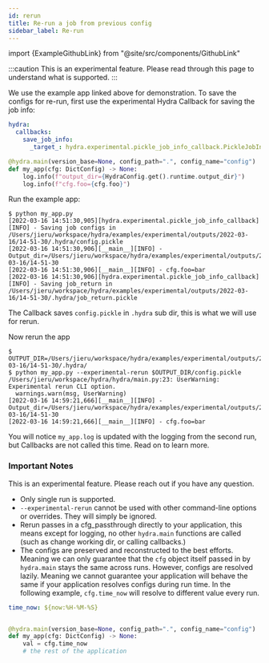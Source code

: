 ```yaml
---
id: rerun
title: Re-run a job from previous config
sidebar_label: Re-run 
---
```


import {ExampleGithubLink} from "@site/src/components/GithubLink"

<ExampleGithubLink text="Example application" to="examples/experimental/rerun"/>

:::caution
This is an experimental feature. Please read through this page to understand what is supported.
:::

We use the example app linked above for demonstration. To save the configs for re-run, first use the experimental
Hydra Callback for saving the job info:


```yaml title="config.yaml"
hydra:
  callbacks:
    save_job_info:
      _target_: hydra.experimental.pickle_job_info_callback.PickleJobInfoCallback
```




```python title="Example function"
@hydra.main(version_base=None, config_path=".", config_name="config")
def my_app(cfg: DictConfig) -> None:
    log.info(f"output_dir={HydraConfig.get().runtime.output_dir}")
    log.info(f"cfg.foo={cfg.foo}")
```


Run the example app:
```commandline
$ python my_app.py
[2022-03-16 14:51:30,905][hydra.experimental.pickle_job_info_callback][INFO] - Saving job configs in /Users/jieru/workspace/hydra/examples/experimental/outputs/2022-03-16/14-51-30/.hydra/config.pickle
[2022-03-16 14:51:30,906][__main__][INFO] - Output_dir=/Users/jieru/workspace/hydra/examples/experimental/outputs/2022-03-16/14-51-30
[2022-03-16 14:51:30,906][__main__][INFO] - cfg.foo=bar
[2022-03-16 14:51:30,906][hydra.experimental.pickle_job_info_callback][INFO] - Saving job_return in /Users/jieru/workspace/hydra/examples/experimental/outputs/2022-03-16/14-51-30/.hydra/job_return.pickle
```
The Callback saves `config.pickle` in `.hydra` sub dir, this is what we will use for rerun.

Now rerun the app
```commandline
$ OUTPUT_DIR=/Users/jieru/workspace/hydra/examples/experimental/outputs/2022-03-16/14-51-30/.hydra/
$ python my_app.py --experimental-rerun $OUTPUT_DIR/config.pickle
/Users/jieru/workspace/hydra/hydra/main.py:23: UserWarning: Experimental rerun CLI option.
  warnings.warn(msg, UserWarning)
[2022-03-16 14:59:21,666][__main__][INFO] - Output_dir=/Users/jieru/workspace/hydra/examples/experimental/outputs/2022-03-16/14-51-30
[2022-03-16 14:59:21,666][__main__][INFO] - cfg.foo=bar
```
You will notice `my_app.log` is updated with the logging from the second run, but Callbacks are not called this time. Read on to learn more.


### Important Notes
This is an experimental feature. Please reach out if you have any question. 
- Only single run is supported.
- `--experimental-rerun` cannot be used with other command-line options or overrides. They will simply be ignored.
- Rerun passes in a cfg_passthrough directly to your application, this means except for logging, no other `hydra.main` 
functions are called (such as change working dir, or calling callbacks.) 
- The configs are preserved and reconstructed to the best efforts. Meaning we can only guarantee that the `cfg` object 
itself passed in by `hydra.main` stays the same across runs. However, configs are resolved lazily. Meaning we cannot 
guarantee your application will behave the same if your application resolves configs during run time. In the following example,
`cfg.time_now` will resolve to different value every run.

<div className="row">
<div className="col  col--5">

```yaml title="config.yaml"
time_now: ${now:%H-%M-%S}



```

</div>

<div className="col col--7">

```python title="Example function"
@hydra.main(version_base=None, config_path=".", config_name="config")
def my_app(cfg: DictConfig) -> None:
    val = cfg.time_now
    # the rest of the application
```
</div>
</div>
